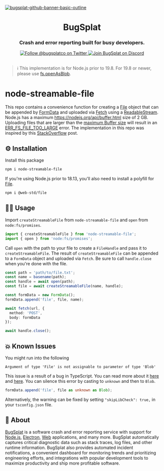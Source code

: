 [![bugsplat-github-banner-basic-outline](https://user-images.githubusercontent.com/20464226/149019306-3186103c-5315-4dad-a499-4fd1df408475.png)](https://bugsplat.com)
<br/>
# <div align="center">BugSplat</div> 
### **<div align="center">Crash and error reporting built for busy developers.</div>**
<div align="center">
    <a href="https://twitter.com/BugSplatCo">
        <img alt="Follow @bugsplatco on Twitter" src="https://img.shields.io/twitter/follow/bugsplatco?label=Follow%20BugSplat&style=social">
    </a>
    <a href="https://discord.gg/bugsplat">
        <img alt="Join BugSplat on Discord" src="https://img.shields.io/discord/664965194799251487?label=Join%20Discord&logo=Discord&style=social">
    </a>
</div>

<br/>

> ℹ️ This implementation is for Node.js prior to 19.8. For 19.8 or newer, please use [fs.openAsBlob](https://nodejs.org/api/fs.html#fsopenasblobpath-options).

# node-streamable-file

This repo contains a convenience function for creating a [File](https://developer.mozilla.org/en-US/docs/Web/API/File) object that can be appended by [FormData](https://developer.mozilla.org/en-US/docs/Web/API/FormData) and uploaded via [Fetch](https://developer.mozilla.org/en-US/docs/Web/API/Fetch_API) using a [ReadableStream](https://developer.mozilla.org/en-US/docs/Web/API/ReadableStream). Node.js has a maximum https://nodejs.org/api/buffer.html size of 2 GB. Uploading files that are larger than the [maximum Buffer size](https://nodejs.org/api/buffer.html#bufferconstantsmax_length) will result in an [ERR_FS_FILE_TOO_LARGE](https://nodejs.org/api/errors.html#err_fs_file_too_large) error. The implementation in this repo was inspired by this [StackOverflow](https://stackoverflow.com/a/76026397/2993077) post.

## ⚙️ Installation

Install this package

```bash
npm i node-streamable-file
```

If you're using Node.js prior to 18.13, you'll also need to install a polyfill for [File](https://nodejs.org/dist/latest-v20.x/docs/api/buffer.html#new-bufferfilesources-filename-options).

```bash
npm i @web-std/file
```

## 🧑‍💻 Usage

Import `createStreamableFile` from `node-streamable-file` and `open` from `node:fs/promises`.

```ts
import { createStreamableFile } from 'node-streamable-file';
import { open } from 'node:fs/promises';
```

Call `open` with the path to your file to create a `FileHandle` and pass it to `createStreamableFile`. The result of `createStreamableFile` can be appended to a `FormData` object and uploaded via `Fetch`. Be sure to call `handle.close` when you're done with the file.

```ts
const path = 'path/to/file.txt';
const name = basename(path);
const handle = await open(path);
const file = await createStreamableFile(name, handle);

const formData = new FormData();
formData.append('file', file, name);

await fetch(url, {
  method: 'POST',
  body: formData
});

await handle.close();
```

## 💥 Known Issues

You might run into the following 

```
Argument of type 'File' is not assignable to parameter of type 'Blob'
```

This issue is a result of a bug in TypeScript. You can read more about it [here](https://github.com/microsoft/TypeScript/issues/52166) and [here](https://github.com/remix-run/remix/issues/4371). You can silence this error by casting to `unknown` and then to `Blob`.

```ts
formData.append('file', file as unknown as Blob);
```

Alternatively, the warning can be fixed by setting `"skipLibCheck": true,` in your `tsconfig.json` file.

## 🐛 About

[BugSplat](https://bugsplat.com) is a software crash and error reporting service with support for [Node.js](https://docs.bugsplat.com/introduction/getting-started/integrations/cross-platform/node.js), [Electron](https://docs.bugsplat.com/introduction/getting-started/integrations/cross-platform/electron), [Web](https://docs.bugsplat.com/introduction/getting-started/integrations/web/javascript) applications, and many more. BugSplat automatically captures critical diagnostic data such as stack traces, log files, and other runtime information. BugSplat also provides automated incident notifications, a convenient dashboard for monitoring trends and prioritizing engineering efforts, and integrations with popular development tools to maximize productivity and ship more profitable software.
